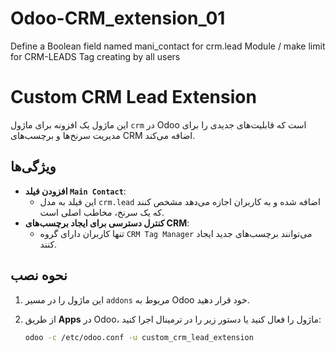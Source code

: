 # Odoo-CRM_extension_01
Define a Boolean field named mani_contact for crm.lead Module / make limit for CRM-LEADS Tag creating by all users

# Custom CRM Lead Extension

این ماژول یک افزونه برای ماژول `crm` در Odoo است که قابلیت‌های جدیدی را برای مدیریت سرنخ‌ها و برچسب‌های CRM اضافه می‌کند.

## ویژگی‌ها

- **افزودن فیلد `Main Contact`**: 
  - این فیلد به مدل `crm.lead` اضافه شده و به کاربران اجازه می‌دهد مشخص کنند که یک سرنخ، مخاطب اصلی است.
- **کنترل دسترسی برای ایجاد برچسب‌های CRM**:
  - تنها کاربران دارای گروه `CRM Tag Manager` می‌توانند برچسب‌های جدید ایجاد کنند.
  
## نحوه نصب

1. این ماژول را در مسیر `addons` مربوط به Odoo خود قرار دهید.
2. از طریق **Apps** در Odoo، ماژول را فعال کنید یا دستور زیر را در ترمینال اجرا کنید:

   ```bash
   odoo -c /etc/odoo.conf -u custom_crm_lead_extension

